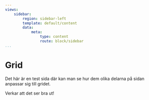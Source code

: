 ```yaml
---
views:
    sidebar:
        region: sidebar-left
        template: default/content
        data:
            meta:
                type: content
                route: block/sidebar
...
```


Grid
==============================================

Det här är en test sida där kan man se hur dem olika delarna på sidan anpassar sig till gridet.

Verkar att det ser bra ut!